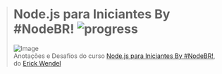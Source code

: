 ># **Node.js para Iniciantes By #NodeBR!** ![progress](http://progressed.io/bar/31?title=completed "progress")
> ![Image](https://www.embarcados.com.br/wp-content/uploads/2018/11/curso-node-js-696x418.png)  
> Anotações e Desafios do curso [Node.js para Iniciantes By #NodeBR!](https://cursos.nodebr.org/), do [Erick Wendel](https://twitter.com/erickwendel_)

